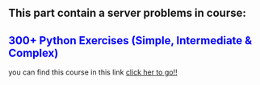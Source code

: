 <div>
<h2>This part contain a server problems in course: </h2>
<h2 style="color: blue">300+ Python Exercises (Simple, Intermediate & Complex)</h2>
<p>you can find this course in this link <a href="https://www.udemy.com/course/300-python-exercises-simple-and-complex-with-algorithm/">click her to go!!</a></p>
</div>

